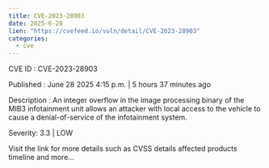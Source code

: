 ```yaml
--- 
title: CVE-2023-28903
date: 2025-6-28
lien: "https://cvefeed.io/vuln/detail/CVE-2023-28903"
categories:
  - cve
---
```


CVE ID : CVE-2023-28903

Published :  June 28
2025
4:15 p.m. | 5 hours
37 minutes ago

Description : An integer overflow in the image processing binary of the MIB3 infotainment unit allows an attacker with local access to the vehicle to cause a denial-of-service of the infotainment system.

Severity: 3.3 | LOW

Visit the link for more details
such as CVSS details
affected products
timeline
and more...
